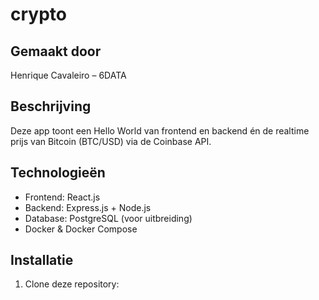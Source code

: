 # crypto

## Gemaakt door
Henrique Cavaleiro – 6DATA

## Beschrijving
Deze app toont een Hello World van frontend en backend én de realtime prijs van Bitcoin (BTC/USD) via de Coinbase API.

## Technologieën
- Frontend: React.js
- Backend: Express.js + Node.js
- Database: PostgreSQL (voor uitbreiding)
- Docker & Docker Compose

## Installatie
1. Clone deze repository:

